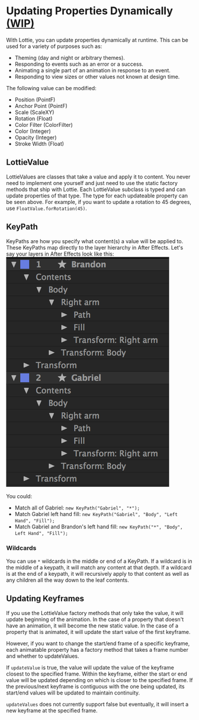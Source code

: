 # Updating Properties Dynamically [(WIP)](https://github.com/airbnb/lottie-android/pull/447/files)

With Lottie, you can update properties dynamically at runtime. This can be used for a variety of purposes such as:
* Theming (day and night or arbitrary themes).
* Responding to events such as an error or a success.
* Animating a single part of an animation in response to an event.
* Responding to view sizes or other values not known at design time.

The following value can be modified:
* Position (PointF)
* Anchor Point (PointF)
* Scale (ScaleXY)
* Rotation (Float)
* Color Filter (ColorFilter)
* Color (Integer)
* Opacity (Integer)
* Stroke Width (Float)

## LottieValue

LottieValues are classes that take a value and apply it to content. You never need to implement one yourself and just need to use the static factory methods that ship with Lottie. Each LottieValue subclass is typed and can update properties of that type. The type for each updateable property can be seen above.
For example, if you want to update a rotation to 45 degrees, use `FloatValue.forRotation(45)`.

## KeyPath

KeyPaths are how you specify what content(s) a value will be applied to. These KeyPaths map directly to the layer hierarchy in After Effects.
Let's say your layers in After Effects look like this:
![Layers](/images/KeyPathLayers.png)

You could:
 * Match all of Gabriel: `new KeyPath("Gabriel", "*");`
 * Match Gabriel left hand fill: `new KeyPath("Gabriel", "Body", "Left Hand", "Fill");`
 * Match Gabriel and Brandon's left hand fill: `new KeyPath("*", "Body", Left Hand", "Fill");`


 ### Wildcards

 You can use `*` wildcards in the middle or end of a KeyPath.
 If a wildcard is in the middle of a keypath, it will match any content at that depth.
 If a wildcard is at the end of a keypath, it will recursively apply to that content as well as any children all the way down to the leaf contents.

 ## Updating Keyframes

If you use the LottieValue factory methods that only take the value, it will update beginning of the animation. In the case of a property that doesn't have an animation, it will become the new static value. In the case of a property that is animated, it will update the start value of the first keyframe.

However, if you want to change the start/end frame of a specific keyframe, each animatable property has a factory method that takes a frame number and whether to updateValues.

If `updateValue` is true, the value will update the value of the keyframe closest to the
specified frame. Within the keyframe, either the start or end value will be updated depending
on which is closer to the specified frame.
If the previous/next keyframe is contiguous with the one being updated, its start/end values
will be updated to maintain continuity.

`updateValues` does not currently support false but eventually, it will insert a new keyframe at the specified frame.